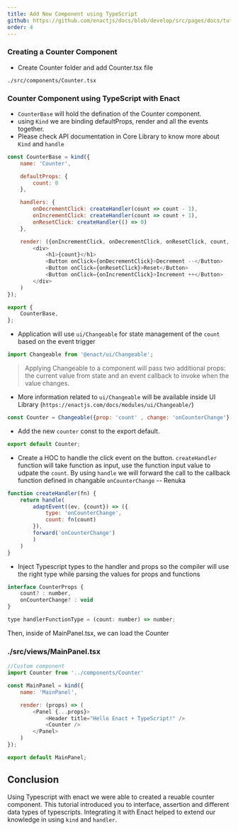 ```yaml
---
title: Add New Component using TypeScript
github: https://github.com/enactjs/docs/blob/develop/src/pages/docs/tutorials/tutorial-typescript-basic/app-setup/index.md
order: 4
---
```


### Creating a Counter Component

- Create Counter folder and add Counter.tsx file

```none
./src/components/Counter.tsx
```
### Counter Component using TypeScript with Enact

- `CounterBase` will hold the defination of the Counter component.
- using `Kind` we are binding defaultProps, render and all the events together.
- Please check API documentation in Core Library to know more about `Kind` and `handle`

```js
const CounterBase = kind({
    name: 'Counter',

    defaultProps: {
        count: 0
    },

    handlers: {
        onDecrementClick: createHandler(count => count - 1),
        onIncrementClick: createHandler(count => count + 1),
        onResetClick: createHandler(() => 0)
    },

    render: ({onIncrementClick, onDecrementClick, onResetClick, count, ...rest}) => (
        <div>
            <h1>{count}</h1>
            <Button onClick={onDecrementClick}>Decrement --</Button>
            <Button onClick={onResetClick}>Reset</Button>
            <Button onClick={onIncrementClick}>Increment ++</Button>
        </div>
    )
});

export {
    CounterBase,
};
```

- Application will use `ui/Changeable` for state management of the `count` based on the event trigger
```js
import Changeable from '@enact/ui/Changeable';
```
 > Applying Changeable to a component will pass two additional props: the current value from state and an event callback to invoke when the value changes.

- More information related to `ui/Changeable` will be available inside UI Library (`https://enactjs.com/docs/modules/ui/Changeable/`)

```js
const Counter = Changeable({prop: 'count' , change: 'onCounterChange'}, CounterBase);
```

- Add the new `counter` const to the export default.

```js
export default Counter;
```

- Create a HOC to handle the click event on the button. `createHandler` function will take function as input, use the function input value to udpate the `count`. By using `handle` we will forward the call to the callback function defined in changable `onCounterChange` -- Renuka

```js
function createHandler(fn) {
    return handle(
        adaptEvent((ev, {count}) => ({
            type: 'onCounterChange',
            count: fn(count)
        }),
        forward('onCounterChange')
        )
    )
}
```

- Inject Typescript types to the handler and props so the compiler will use the right type while parsing the values for props and functions

```js
interface CounterProps {
    count? : number,
    onCounterChange? : void
}

type handlerFunctionType = (count: number) => number;
```

Then, inside of MainPanel.tsx, we can load the Counter

### ./src/views/MainPanel.tsx
```js
//Custom component
import Counter from '../components/Counter'

const MainPanel = kind({
    name: 'MainPanel',

    render: (props) => (
        <Panel {...props}>
            <Header title="Hello Enact + TypeScript!" />
            <Counter />
        </Panel>
    )
});

export default MainPanel;
```
## Conclusion

Using Typescript with enact we were able to created a reuable counter component. This tutorial introduced you to interface, assertion and different data types of typescripts. Integrating it with Enact helped to extend our knowledge in using `kind` and `handler`.